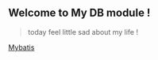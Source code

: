 ## Welcome to My DB module !

> today feel little sad about my life ! 

[Mybatis](https://github.com/ljl1284537512/Autumn/tree/master/Database/Mybatis)
